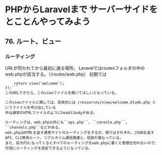 # PHPからLaravelまで サーバーサイドをとことんやってみよう
## 76. ルート、ビュー

### ルーティング
URLが叩かれてから最初に通る場所。
Laravelではroutesフォルダの中のweb.phpが該当する。（/routes/web.php）
初期では
```Route::get('/', function () {
    return view('welcome');
});```
このURLできたら、このviewファイルを開いてほしいとなっている。

このviewファイルに関しては、具体的には /resources/view/welcome.blade.php というファイルを呼び出している
中は通常のHTMLファイルのようにheadとbodyがある。

ルーティングは、web.php以外にも``api.php``, ``console.php``, ``channels.php``などがある。
web.phpはHTMLを返す通常サイトのルーティングをするが、残りはそれぞれ、JSONを返すAPI、CLI専用ルート、リアルタイム通信関連と、役割が異なっている。
また、巨大PJになってくるとすべてのルーティングをweb.phpに書くと管理仕切れないので、可惜にルーティングを設定できるようになっている。